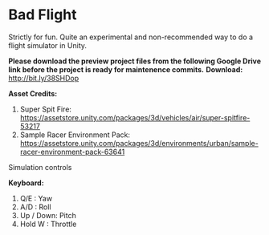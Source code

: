# Bad Flight
Strictly for fun. Quite an experimental and non-recommended way to do a flight simulator in Unity.

**Please download the preview project files from the following Google Drive link before the project is ready for maintenence commits.**
**Download:** http://bit.ly/38SHDop

**Asset Credits:**
1. Super Spit Fire: https://assetstore.unity.com/packages/3d/vehicles/air/super-spitfire-53217
2. Sample Racer Environment Pack: https://assetstore.unity.com/packages/3d/environments/urban/sample-racer-environment-pack-63641

Simulation controls

**Keyboard:**
1. Q/E : Yaw
2. A/D : Roll
3. Up / Down: Pitch
4. Hold W : Throttle
